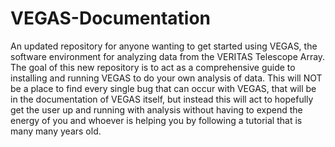 # VEGAS-Documentation
An updated repository for anyone wanting to get started using VEGAS, the software environment for analyzing data from the VERITAS Telescope Array.
The goal of this new repository is to act as a comprehensive guide to installing and running VEGAS to do your own analysis of data. This will NOT be a place to find every single bug that can occur with VEGAS, that will be in the documentation of VEGAS itself, but instead this will act to hopefully get the user up and running with analysis without having to expend the energy of you and whoever is helping you by following a tutorial that is many many years old.
